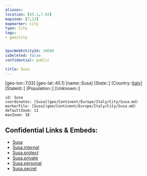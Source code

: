 ```yaml
---
aliases: 
location: [45.1,7.03]
mapzoom: [7,12] 
mapmarker: city 
type: City
tags:
- geo/City


SpocWebEntityId: 34680
isDeleted: false
confidential: public

title: Susa
---
```

[geo-lon::7.03]
[geo-lat::45.1]
[name::Susa]
[State::]
[Country::[Italy](geo/Continent/Europe/Italy.md)]
[StateId::]
[Population::]
[Unknown::]


```leaflet
id: Susa
coordinates: [Susa](geo/Continent/Europe/Italy/City/Susa.md)
markerFile: [Susa](geo/Continent/Europe/Italy/City/Susa.md)
defaultZoom: 11 
maxZoom: 18
```


## Confidential Links & Embeds: 
- [Susa](../../../../../../_public/geo/Continent/Europe/Italy/City/Susa.md) 
- [Susa.internal](../../../../../../_internal/geo/Continent/Europe/Italy/City/Susa.internal.md) 
- [Susa.protect](../../../../../../_protect/geo/Continent/Europe/Italy/City/Susa.protect.md) 
- [Susa.private](../../../../../../_private/geo/Continent/Europe/Italy/City/Susa.private.md) 
- [Susa.personal](../../../../../../_personal/geo/Continent/Europe/Italy/City/Susa.personal.md) 
- [Susa.secret](../../../../../../_secret/geo/Continent/Europe/Italy/City/Susa.secret.md) 
